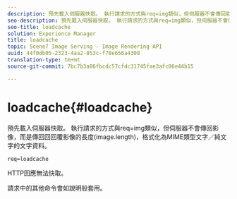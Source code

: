 ```yaml
---
description: 預先載入伺服器快取。 執行請求的方式與req=img類似，但伺服器不會傳回影像，而是傳回回回覆影像的長度(image.length)，格式化為MIME類型文字／純文字的文字資料。
seo-description: 預先載入伺服器快取。 執行請求的方式與req=img類似，但伺服器不會傳回影像，而是傳回回回覆影像的長度(image.length)，格式化為MIME類型文字／純文字的文字資料。
seo-title: loadcache
solution: Experience Manager
title: loadcache
topic: Scene7 Image Serving - Image Rendering API
uuid: 44f0db05-2323-4aa2-853c-f78e656a4308
translation-type: tm+mt
source-git-commit: 7bc7b3a86fbcdc57cfdc31745fae3afc06e44b15

---
```



# loadcache{#loadcache}

預先載入伺服器快取。 執行請求的方式與req=img類似，但伺服器不會傳回影像，而是傳回回回覆影像的長度(image.length)，格式化為MIME類型文字／純文字的文字資料。

`req=loadcache`

HTTP回應無法快取。

請求中的其他命令會如說明般套用。
